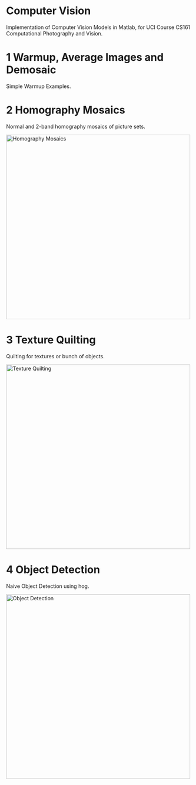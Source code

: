 # Computer Vision
Implementation of Computer Vision Models in Matlab, for UCI Course CS161 Computational Photography and Vision.<br>

# 1 Warmup, Average Images and Demosaic

Simple Warmup Examples.

# 2 Homography Mosaics
Normal and 2-band homography mosaics of picture sets.

<img src="https://github.com/irsisyphus/pictures/raw/master/computer-vision/A2.jpg" width=500 alt="Homography Mosaics" align=center />

# 3 Texture Quilting
Quilting for textures or bunch of objects.

<img src="https://github.com/irsisyphus/pictures/raw/master/computer-vision/A3.jpg" width=500 alt="Texture Quilting" align=center />

# 4 Object Detection
Naive Object Detection using hog.

<img src="https://github.com/irsisyphus/pictures/raw/master/computer-vision/A4.jpg" width=500 alt="Object Detection" align=center />

